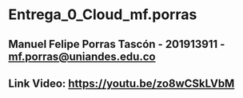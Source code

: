 # Entrega_0_Cloud_mf.porras

## Manuel Felipe Porras Tascón - 201913911 - mf.porras@uniandes.edu.co
## Link Video: https://youtu.be/zo8wCSkLVbM
